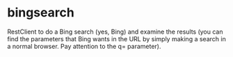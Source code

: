 # bingsearch
RestClient to do a Bing search (yes, Bing) and examine the results (you can find the parameters that Bing wants in the URL by simply making a search in a normal browser. Pay attention to the q= parameter).
